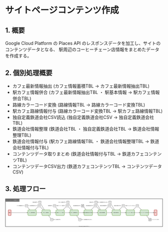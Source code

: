 # サイトページコンテンツ作成

## 1. 概要
Google Cloud Platform の Places API のレスポンスデータを加工し、サイトのコンテンツデータとなる、
駅周辺のコーヒーチェーン店情報をまとめたデータを作成する。


## 2. 個別処理概要
- カフェ最新情報抽出 (カフェ情報蓄積TBL → カフェ最新情報抽出TBL)
- 駅カフェ情報併合 (カフェ最新情報抽出TBL ・ 駅基本情報 → 駅カフェ情報併合TBL)
- 路線カラーコード変換 (路線情報TBL → 路線カラーコード変換TBL)
- 駅カフェ路線情報付与 (路線カラーコード変換TBL → 駅カフェ路線情報TBL)
- 独自定義鉄道会社CSV読込 (独自定義鉄道会社CSV → 独自定義鉄道会社TBL)
- 鉄道会社情報整理 (鉄道会社TBL ・ 独自定義鉄道会社TBL → 鉄道会社情報整理TBL)
- 鉄道会社情報付与 (駅カフェ路線情報TBL ・ 鉄道会社情報整理TBL → 鉄道会社情報付与TBL)
- コンテンツデータ取りまとめ (鉄道会社情報付与TBL → 鉄道カフェコンテンツTBL)
- コンテンツデータCSV出力 (鉄道カフェコンテンツTBL → コンテンツデータCSV)


## 3. 処理フロー

![](01510203_サイトページコンテンツ作成_処理フロー図.drawio.svg)
